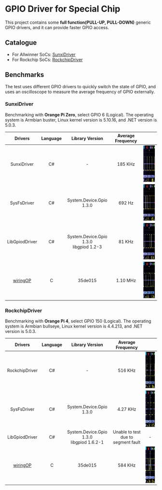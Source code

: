 # GPIO Driver for Special Chip

This project contains some **full function(PULL-UP, PULL-DOWN)** generic GPIO drivers, and it can provide faster GPIO access.

## Catalogue

* For Allwinner SoCs: [SunxiDriver](Drivers/Sunxi/README.md)
* For Rockchip SoCs: [RockchipDriver](Drivers/Rockchip/README.md)

## Benchmarks

The test uses different GPIO drivers to quickly switch the state of GPIO, and uses an oscilloscope to measure the average frequency of GPIO externally.

### SunxiDriver

Benchmarking with **Orange Pi Zero**, select GPIO 6 (Logical). The operating system is Armbian buster, Linux kernel version is 5.10.16, and .NET version is 5.0.3.

| Drivers| Language | Library Version | Average Frequency |  |
| :-: | :-: | :-: | :-: | :-: |
| SunxiDriver | C# | - | 185 KHz | <img src="imgs/SunxiDriver/sunxi.jpg" height="120"/> |
| SysFsDriver | C# | System.Device.Gpio 1.3.0 | 692 Hz | <img src="imgs/SunxiDriver/sysfs.jpg" height="120"/> |
| LibGpiodDriver | C# | System.Device.Gpio 1.3.0 <br/> libgpiod 1.2-3 | 81 KHz | <img src="imgs/SunxiDriver/libgpiod.jpg" height="120"/> |
| [wiringOP](https://github.com/orangepi-xunlong/wiringOP) | C | 35de015 | 1.10 MHz | <img src="imgs/SunxiDriver/wiringOP.jpg" height="120"/> |

### RockchipDriver

Benchmarking with **Orange Pi 4**, select GPIO 150 (Logical). The operating system is Armbian bullseye, Linux kernel version is 4.4.213, and .NET version is 5.0.3.

| Drivers| Language | Library Version | Average Frequency |  |
| :-: | :-: | :-: | :-: | :-: |
| RockchipDriver | C# | - | 516 KHz | <img src="imgs/RockchipDriver/rockchip.jpg" height="120"/> |
| SysFsDriver | C# | System.Device.Gpio 1.3.0 | 4.27 KHz | <img src="imgs/RockchipDriver/sysfs.jpg" height="120"/> |
| LibGpiodDriver | C# | System.Device.Gpio 1.3.0 <br/> libgpiod 1.6.2-1 | Unable to test due to segment fault | - |
| [wiringOP](https://github.com/orangepi-xunlong/wiringOP) | C | 35de015 | 584 KHz | <img src="imgs/RockchipDriver/wiringOP.jpg" height="120"/> |